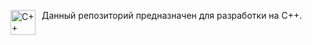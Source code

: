<p>
    <img src="https://raw.githubusercontent.com/isocpp/logos/master/cpp_logo.png" alt="C++ Logo" width="40" height="40" align="left" style="margin-right: 10px;">
    Данный репозиторий предназначен для разработки на C++.
</p>
